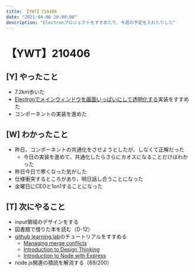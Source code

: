 ```yaml
---
title: 【YWT】210406
date: "2021-04-06 20:00:00"
description: "Electronプロジェクトをすすめたり、今週の予定を入れたりした"
---
```


# 【YWT】210406

## [Y] やったこと

- 7.2km歩いた
- [Electronでメインウィンドウを画面いっぱいにして透明化する](https://github.com/LeeDDHH/alias-agent/commit/36681575021fe8e6098ecc3fb88e6d62881906ba)実装をすすめた
- コンポーネントの実装を進めた

## [W] わかったこと

- 昨日、コンポーネントの共通化をさせようとしたが、しなくて正解だった
  - 今日の実装を進めて、共通化したらさらにカオスになることだけはわかった
- 昨日今日で寒くなった気がした
- 仕様衝突するところがあり、明日話し合うことになった
- 金曜日にCEOと1on1することになった

## [T] 次にやること

- input領域のデザインをする
- 図書館で借りた本を読む（D-12）
- [github learning lab](https://lab.github.com/githubtraining)のチュートリアルをすすめる
  - [Managing merge conflicts](https://lab.github.com/githubtraining/managing-merge-conflicts)
  - [Introduction to Design Thinking](https://lab.github.com/githubtraining/introduction-to-design-thinking)
  - [Introduction to Node with Express](https://lab.github.com/everydeveloper/introduction-to-node-with-express)
- node.js関連の積読を解消する（69/200）
